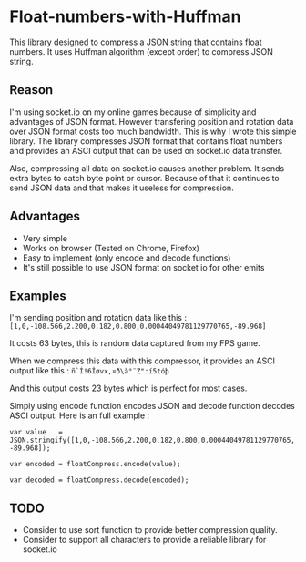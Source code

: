 # Float-numbers-with-Huffman
This library designed to compress a JSON string that contains float numbers. It uses Huffman algorithm (except order) to compress JSON string.

## Reason
I'm using socket.io on my online games because of simplicity and advantages of JSON format. However transfering position and rotation data over JSON format costs too much bandwidth. This is why I wrote this simple library. The library compresses JSON format that contains float numbers and provides an ASCI output that can be used on socket.io data transfer.

Also, compressing all data on socket.io causes another problem. It sends extra bytes to catch byte point or cursor. Because of that it continues to send JSON data and that makes it useless for compression.

## Advantages
+ Very simple
+ Works on browser (Tested on Chrome, Firefox)
+ Easy to implement (only encode and decode functions)
+ It's still possible to use JSON format on socket io for other emits

## Examples
I'm sending position and rotation data like this :
```[1,0,-108.566,2.200,0.182,0.800,0.00044049781129770765,-89.968]```

It costs 63 bytes, this is random data captured from my FPS game.

When we compress this data with this compressor, it provides an ASCI output like this :
```ñ`Í!6Îøvx,¤ð\à°¨Z":í5tóþ```

And this output costs 23 bytes which is perfect for most cases.

Simply using encode function encodes JSON and decode function decodes ASCI output. Here is an full example :

```var value   = JSON.stringify([1,0,-108.566,2.200,0.182,0.800,0.00044049781129770765,-89.968]);```

```var encoded = floatCompress.encode(value);```

```var decoded = floatCompress.decode(encoded);```

## TODO
+ Consider to use sort function to provide better compression quality.
+ Consider to support all characters to provide a reliable library for socket.io